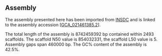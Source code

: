 **Assembly**
--------

The assembly presented here has been imported from [INSDC](http://www.insdc.org) and is linked to the assembly accession [[GCA\_021461385.2](http://www.ebi.ac.uk/ena/data/view/GCA_021461385.2)].

The total length of the assembly is 8742459392 bp contained within 2493 scaffolds.
The scaffold N50 value is 854032331, the scaffold L50 value is 5.
Assembly gaps span 460000 bp. The GC% content of the assembly is 42.5%.
